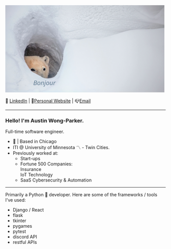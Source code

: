 <img src="/bonjour_bear_resized.jpg" width="500px" height="275px">

📧 [LinkedIn](https://www.linkedin.com/in/a-w-p/) | 🎷[Personal Website](http://www.AustinWongParker.com) | 📪[Email](mailto:wongparker97@gmail.com)

---

### Hello! I'm Austin Wong-Parker.
Full-time software engineer.<br/>

- 📍 | Based in Chicago <br/>
- ITI @ University of Minnesota 〽️ - Twin Cities. <br/>
- Previously worked at: <br/>
  - Start-ups
  - Fortune 500 Companies: <br/>
    Insurance <br/>
    IoT Technology <br/>
  - SaaS Cybersecurity & Automation 

---

Primarily a Python 🐍 developer. Here are some of the frameworks / tools I've used:
- Django / React
- flask
- tkinter
- pygames
- pytest
- discord API
- restful APIs

